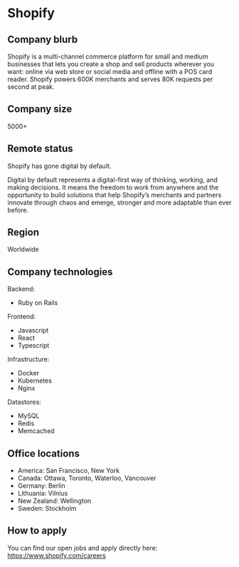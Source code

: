 # Shopify

## Company blurb

Shopify is a multi-channel commerce platform for small and medium businesses that lets you create a shop and sell products wherever you want: online via web store or social media and offline with a POS card reader. Shopify powers 600K merchants and serves 80K requests per second at peak.

## Company size

5000+

## Remote status

Shopify has gone digital by default.

Digital by default represents a digital-first way of thinking, working, and making decisions. It means the freedom to work from anywhere and the opportunity to build solutions that help Shopify’s merchants and partners innovate through chaos and emerge, stronger and more adaptable than ever before.

## Region

Worldwide

## Company technologies

Backend:

- Ruby on Rails

Frontend:
- Javascript
- React
- Typescript

Infrastructure:
- Docker
- Kubernetes
- Nginx

Datastores:

- MySQL
- Redis
- Memcached


## Office locations

- America: San Francisco, New York
- Canada: Ottawa, Toronto, Waterloo, Vancouver
- Germany: Berlin
- Lithuania: Vilnius
- New Zealand: Wellington
- Sweden: Stockholm

## How to apply

You can find our open jobs and apply directly here: https://www.shopify.com/careers